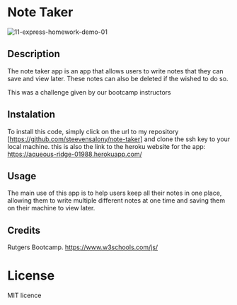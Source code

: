 # Note Taker

![11-express-homework-demo-01](https://user-images.githubusercontent.com/108702715/228546264-f6a53e74-72a8-4585-bf37-7987f172884e.png)

## Description

The note taker app is an app that allows users to write notes that they can save and view later. These notes can also be deleted if the wished to do so.

This was a challenge given by our bootcamp instructors

## Instalation

To install this code, simply click on the url to my repository [https://github.com/steevensalony/note-taker] and clone the ssh key to your local machine. 
this is also the link to the heroku website for the app: https://aqueous-ridge-01988.herokuapp.com/

## Usage

The main use of this app is to help users keep all their notes in one place, allowing them to write multiple different notes at one time and saving them on their machine to view later.

## Credits

Rutgers Bootcamp.
https://www.w3schools.com/js/

# License

MIT licence

